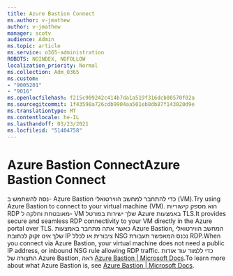 ```yaml
---
title: Azure Bastion Connect
ms.author: v-jmathew
author: v-jmathew
manager: scotv
audience: Admin
ms.topic: article
ms.service: o365-administration
ROBOTS: NOINDEX, NOFOLLOW
localization_priority: Normal
ms.collection: Adm_O365
ms.custom:
- "9005201"
- "9016"
ms.openlocfilehash: f215c909242c414b7da1a519f316dcb00570f02a
ms.sourcegitcommit: 1f43598a726cdb9904aa501eb8db87f143020d9e
ms.translationtype: MT
ms.contentlocale: he-IL
ms.lasthandoff: 03/23/2021
ms.locfileid: "51404758"
---
```

# <a name="azure-bastion-connect"></a><span data-ttu-id="e3c9c-102">Azure Bastion Connect</span><span class="sxs-lookup"><span data-stu-id="e3c9c-102">Azure Bastion Connect</span></span>

<span data-ttu-id="e3c9c-103">נסה להשתמש ב- Azure Bastion כדי להתחבר למחשב הווירטואלי (VM).</span><span class="sxs-lookup"><span data-stu-id="e3c9c-103">Try using Azure Bastion to connect to your virtual machine (VM).</span></span> <span data-ttu-id="e3c9c-104">הוא מספק קישוריות RDP מאובטחת וחלקה ל- VM שלך ישירות בפורטל Azure באמצעות TLS.</span><span class="sxs-lookup"><span data-stu-id="e3c9c-104">It provides secure and seamless RDP connectivity to your VM directly in the Azure portal over TLS.</span></span> <span data-ttu-id="e3c9c-105">כאשר אתה מתחבר באמצעות Azure Bastion, המחשב הווירטואלי שלך אינו זקוק לכתובת IP ציבורית או לכלל NSG נכנס המאפשר תעבורת RDP.</span><span class="sxs-lookup"><span data-stu-id="e3c9c-105">When you connect via Azure Bastion, your virtual machine does not need a public IP address, or inbound NSG rule allowing RDP traffic.</span></span> <span data-ttu-id="e3c9c-106">כדי ללמוד עוד אודות התצורה של Azure Bastion, ראה [Azure Bastion | Microsoft Docs](https://docs.microsoft.com/azure/bastion/bastion-overview).</span><span class="sxs-lookup"><span data-stu-id="e3c9c-106">To learn more about what Azure Bastion is, see [Azure Bastion | Microsoft Docs](https://docs.microsoft.com/azure/bastion/bastion-overview).</span></span>
